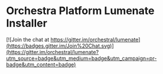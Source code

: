 Orchestra Platform Lumenate Installer
==============

[![Join the chat at https://gitter.im/orchestral/lumenate](https://badges.gitter.im/Join%20Chat.svg)](https://gitter.im/orchestral/lumenate?utm_source=badge&utm_medium=badge&utm_campaign=pr-badge&utm_content=badge)
